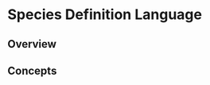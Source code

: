 Species Definition Language
========================================================================

Overview
-----------

Concepts
-----------